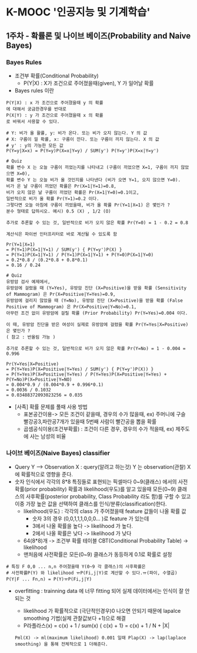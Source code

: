 # K-MOOC '인공지능 및 기계학습'

## 1주차 - 확률론 및 나이브 베이즈(Probability and Naive Bayes)

### Bayes Rules

- 조건부 확률(Conditional Probability)
  - P(Y|X) : X가 조건으로 주어졌을때(given), Y 가 일어날 확률
- Bayes rules 이란

```text
P(Y|X) : x 가 조건으로 주어졌을때 y 의 확률
에 대해서 궁금한경우를 반대로
P(X|Y) : y 가 조건으로 주어졌을때 x 의 확률
로 바꿔서 사용할 수 있다.

# Y: 비가 올 활률, y: 비가 온다. 또는 비가 오지 않는다. Y 의 값
# X: 구름이 낄 확률, x: 구름이 낀다. 또는 구름이 끼지 않는다. X 의 값
# y' : y의 가능한 모든 값
P(Y=y|X=x) = P(Y=y)P(X=x|Y=y) / SUM(y') P(Y=y')P(X=x|Y=y')

# Quiz
확률 변수 X 는 오늘 구름이 끼었는지를 나타내고 (구름이 끼었으면 X=1, 구름이 끼지 않았으면 X=0),
확률 변수 Y 는 오늘 비가 올 것인지를 나타낸다 (비가 오면 Y=1, 오지 않으면 Y=0).
비가 온 날 구름이 끼었던 확률은 Pr(X=1|Y=1)=0.8,
비가 오지 않은 날 구름이 끼었던 확률은 Pr(X=1|Y=0)=0.1이고,
일반적으로 비가 올 확률 Pr(Y=1)=0.2 이다.
그렇다면 오늘 아침에 구름이 끼었을때, 비가 올 확률 Pr(Y=1|X=1) 은 몇인가 ?
분수 형태로 답하시오. 예시) 0.5 (X) , 1/2 (O)

추가로 추론할 수 있는 것, 일반적으로 비가 오지 않은 확률 Pr(Y=0) = 1 - 0.2 = 0.8

계산식은 파이썬 인터프리터로 바로 계산될 수 있도록 함

Pr(Y=1|X=1)
= P(Y=1)P(X=1|Y=1) / SUM(y') { P(Y=y')P(X) }
= P(Y=1)P(X=1|Y=1) / P(Y=1)P(X=1|Y=1) + P(Y=0)P(X=1|Y=0)
= 0.2*0.8 / (0.2*0.8 + 0.8*0.1)
= 0.16 / 0.24

# Quiz
유방암 검사 예제에서,
유방암에 걸렸을 때 (Y=Yes), 유방암 진단 (X=Positive)을 받을 확률 (Sensitivity of Mammogram) 은 Pr(X=Positive|Y=Yes)=0.9,
유방암에 걸리지 않았을 때 (Y=No), 유방암 진단 (X=Positive)을 받을 확률 (False Positive of Mammogram) 은 Pr(X=Positive|Y=No)=0.1,
아무런 조건 없이 유방암에 걸릴 확률 (Prior Probability) Pr(Y=Yes)=0.004 이다.

이 때, 유방암 진단을 받은 여성이 실제로 유방암에 걸렸을 확률 Pr(Y=Yes|X=Positive) 은 몇인가 ?
( 참고 : 반올림 가능 )

추가로 추론할 수 있는 것, 일반적으로 비가 오지 않은 확률 Pr(Y=No) = 1 - 0.004 = 0.996

Pr(Y=Yes|X=Positive)
= P(Y=Yes)P(X=Positive|Y=Yes) / SUM(y') { P(Y=y')P(X)) }
= P(Y=Yes)P(X=Positive|Y=Yes) / P(Y=Yes)P(X=Positive|Y=Yes) + P(Y=No)P(X=Positive|Y=NO)
= 0.004*0.9 / (0.004*0.9 + 0.996*0.1)
= 0.0036 / 0.1032
= 0.03488372093023256 = 0.035
```

- [사족] 확률 문제를 풀때 사용 방법
  - 표본공간이용-> 모든 조건이 같을때, 경우의 수가 많을때, ex) 주머니에 구슬 빨강공3,파란공7개가 있을때 5번째 사람이 빨간공을 뽑을 확률
  - 곱셈공식이용(조건부확률) : 조건이 다른 경우, 경우의 수가 적을때, ex) 제주도에 사는 남성의 비율

### 나이브 베이즈(Naive Bayes) classifier

- Query Y --> Observation X : query(알려고 하는것) Y 는 observation(관찰) X 에 확률적으로 영향을 준다.
- 숫자 인식에서 각각의 8*8 특징들로 표현되는 픽셀마다 0~9(클래스) 에서의 사전확률(prior probability) 확률과 likelihood(우도)를 알고 있을때 모든(0~9) 클래스의 사후확률(posterior probability, Class Probability 라도 함)를 구할 수 있고 이중 가장 높은 값을 선택하여 클래스를 인식/분류(classification)한다.
  - likelihood(우도) : 각각의 class 가 주어졌을때 feature 값들이 나올 확률 값
    - 숫자 3의 경우 (0,0,1,1,1,0,0,0... )로 feature 가 있는데
    - 3에서 나올 확률을 높다 -> likelihood 가 높다.
    - 2에서 나올 확률은 낮다 -> likelihood 가 낮다
  - 64(8*8)개 -> 조건부 확률 테이블 CBT(Conditional Probability Table) -> likelihood
  - 맨처음에 사전확률은 모든(0~9) 클래스가 동등하게 0.1로 확률로 설정

```text
# 특징 F 0,0 ... n,n 주어졌을때 Y(0~9 각 클래스)의 사후확률은
# 사전확률P(Y) 와 likelihood ㅠP(Fi,j|Y)로 계산할 수 있다.ㅠ(파이, 수열곱)
P(Y|F ... Fn,n) = P(Y)ㅠP(Fi,j|Y)
```

- overfitting : trainning data 에 너무 fitting 되어 실제 데이터에서는 인식이 잘 안되는 것
  - likelihood 가 확률적으로 (극단적인경우)0 나오면 안되기 때문에 lapalce smoothing 기법(실제 관찰값보다 +1)으로 해결
  - P라플라스(x) = c(x) + 1 / sum(x) { c(x) + 1} = c(x) + 1 / N + |X|

  ```text
  Pml(X) -> ml(maximum likelihood) 0.001 일때 Plap(X) -> lap(laplace smoothing) 을 통해 전체적으로 1 더해준다.
  ```
